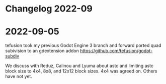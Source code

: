 # Changelog 2022-09

#  2022-09-05

tefusion took my previous Godot Engine 3 branch and forward ported quad subivision to an gdextension addon https://github.com/tefusion/godot-subdiv

We discuss with Reduz, Calinou and Lyuma about astc and limiting astc block size to 4x4, 8x8, and 12x12 block sizes. 4x4 was agreed on. Others have not yet.
